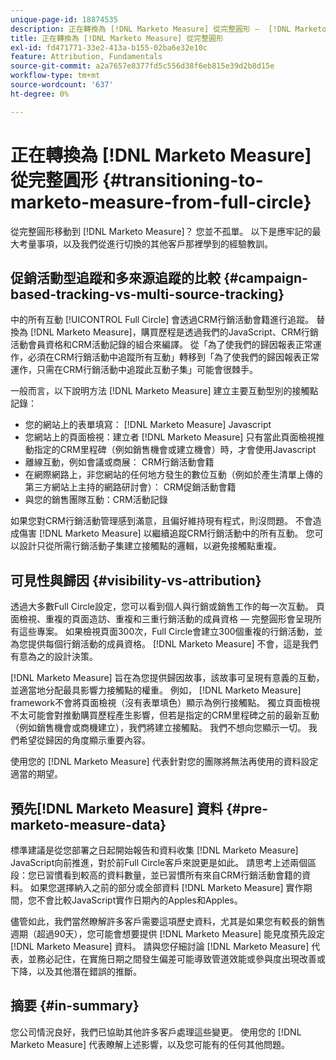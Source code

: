 ```yaml
---
unique-page-id: 18874535
description: 正在轉換為 [!DNL Marketo Measure] 從完整圓形 —  [!DNL Marketo Measure]  — 產品檔案
title: 正在轉換為 [!DNL Marketo Measure] 從完整圓形
exl-id: fd471771-33e2-413a-b155-02ba6e32e10c
feature: Attribution, Fundamentals
source-git-commit: a2a7657e8377fd5c556d38f6eb815e39d2b8d15e
workflow-type: tm+mt
source-wordcount: '637'
ht-degree: 0%

---
```


# 正在轉換為 [!DNL Marketo Measure] 從完整圓形 {#transitioning-to-marketo-measure-from-full-circle}

從完整圓形移動到 [!DNL Marketo Measure]？ 您並不孤單。 以下是應牢記的最大考量事項，以及我們從進行切換的其他客戶那裡學到的經驗教訓。

## 促銷活動型追蹤和多來源追蹤的比較 {#campaign-based-tracking-vs-multi-source-tracking}

中的所有互動 [!UICONTROL Full Circle] 會透過CRM行銷活動會籍進行追蹤。 替換為 [!DNL Marketo Measure]，購買歷程是透過我們的JavaScript、CRM行銷活動會員資格和CRM活動記錄的組合來編譯。 從「為了使我們的歸因報表正常運作，必須在CRM行銷活動中追蹤所有互動」轉移到「為了使我們的歸因報表正常運作，只需在CRM行銷活動中追蹤此互動子集」可能會很棘手。

一般而言，以下說明方法 [!DNL Marketo Measure] 建立主要互動型別的接觸點記錄：

* 您的網站上的表單填寫： [!DNL Marketo Measure] Javascript
* 您網站上的頁面檢視：建立者 [!DNL Marketo Measure] 只有當此頁面檢視推動指定的CRM里程碑（例如銷售機會或建立機會）時，才會使用Javascript
* 離線互動，例如會議或商展： CRM行銷活動會籍
* 在網際網路上，非您網站的任何地方發生的數位互動（例如於產生清單上傳的第三方網站上主持的網路研討會）： CRM促銷活動會籍
* 與您的銷售團隊互動：CRM活動記錄

如果您對CRM行銷活動管理感到滿意，且偏好維持現有程式，則沒問題。 不會造成傷害 [!DNL Marketo Measure] 以繼續追蹤CRM行銷活動中的所有互動。 您可以設計只從所需行銷活動子集建立接觸點的邏輯，以避免接觸點重複。

## 可見性與歸因 {#visibility-vs-attribution}

透過大多數Full Circle設定，您可以看到個人與行銷或銷售工作的每一次互動。 頁面檢視、重複的頁面造訪、重複和三重行銷活動的成員資格 — 完整圓形會呈現所有這些專案。 如果檢視頁面300次，Full Circle會建立300個重複的行銷活動，並為您提供每個行銷活動的成員資格。 [!DNL Marketo Measure] 不會，這是我們有意為之的設計決策。

[!DNL Marketo Measure] 旨在為您提供歸因故事，該故事可呈現有意義的互動，並適當地分配最具影響力接觸點的權重。 例如， [!DNL Marketo Measure] framework不會將頁面檢視（沒有表單填色）顯示為例行接觸點。 獨立頁面檢視不太可能會對推動購買歷程產生影響，但若是指定的CRM里程碑之前的最新互動（例如銷售機會或商機建立），我們將建立接觸點。 我們不想向您顯示一切。 我們希望從歸因的角度顯示重要內容。

使用您的 [!DNL Marketo Measure] 代表針對您的團隊將無法再使用的資料設定適當的期望。

## 預先[!DNL Marketo Measure] 資料 {#pre-marketo-measure-data}

標準建議是從您部署之日起開始報告和資料收集 [!DNL Marketo Measure] JavaScript向前推進，對於前Full Circle客戶來說更是如此。 請思考上述兩個區段：您已習慣看到較高的資料數量，並已習慣所有來自CRM行銷活動會籍的資料。 如果您選擇納入之前的部分或全部資料 [!DNL Marketo Measure] 實作期間，您不會比較JavaScript實作日期內的Apples和Apples。

儘管如此，我們當然瞭解許多客戶需要這項歷史資料，尤其是如果您有較長的銷售週期（超過90天），您可能會想要提供 [!DNL Marketo Measure] 能見度預先設定[!DNL Marketo Measure] 資料。 請與您仔細討論 [!DNL Marketo Measure] 代表，並務必記住，在實施日期之間發生偏差可能導致管道效能或參與度出現改善或下降，以及其他潛在錯誤的推斷。

## 摘要 {#in-summary}

您公司情況良好，我們已協助其他許多客戶處理這些變更。 使用您的 [!DNL Marketo Measure] 代表瞭解上述影響，以及您可能有的任何其他問題。
